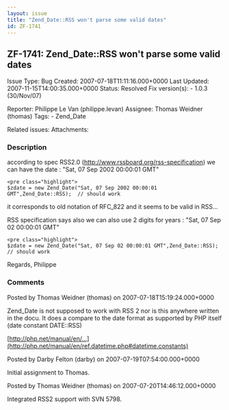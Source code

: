 ```yaml
---
layout: issue
title: "Zend_Date::RSS won't parse some valid dates"
id: ZF-1741
---
```


ZF-1741: Zend\_Date::RSS won't parse some valid dates
-----------------------------------------------------

 Issue Type: Bug Created: 2007-07-18T11:11:16.000+0000 Last Updated: 2007-11-15T14:00:35.000+0000 Status: Resolved Fix version(s): - 1.0.3 (30/Nov/07)
 
 Reporter:  Philippe Le Van (philippe.levan)  Assignee:  Thomas Weidner (thomas)  Tags: - Zend\_Date
 
 Related issues: 
 Attachments: 
### Description

according to spec RSS2.0 (<http://www.rssboard.org/rss-specification>) we can have the date : "Sat, 07 Sep 2002 00:00:01 GMT"

 
    <pre class="highlight">
    $zdate = new Zend_Date("Sat, 07 Sep 2002 00:00:01 GMT",Zend_Date::RSS);  // should work


it corresponds to old notation of RFC\_822 and it seems to be valid in RSS...

RSS specification says also we can also use 2 digits for years : "Sat, 07 Sep 02 00:00:01 GMT"

 
    <pre class="highlight">
    $zdate = new Zend_Date("Sat, 07 Sep 02 00:00:01 GMT",Zend_Date::RSS); // should work


Regards, Philippe

 

 

### Comments

Posted by Thomas Weidner (thomas) on 2007-07-18T15:19:24.000+0000

Zend\_Date is not supposed to work with RSS 2 nor is this anywhere written in the docu. It does a compare to the date format as supported by PHP itself (date constant DATE::RSS)

[http://php.net/manual/en/…](http://php.net/manual/en/ref.datetime.php#datetime.constants)

 

 

Posted by Darby Felton (darby) on 2007-07-19T07:54:00.000+0000

Initial assignment to Thomas.

 

 

Posted by Thomas Weidner (thomas) on 2007-07-20T14:46:12.000+0000

Integrated RSS2 support with SVN 5798.

 

 